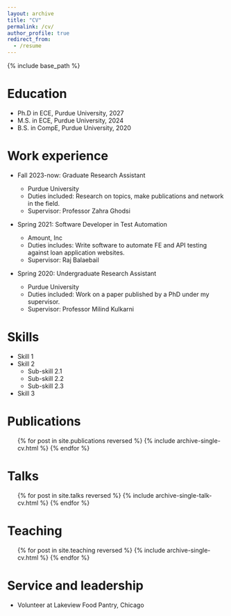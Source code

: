 ```yaml
---
layout: archive
title: "CV"
permalink: /cv/
author_profile: true
redirect_from:
  - /resume
---
```


{% include base_path %}

Education
======
* Ph.D in ECE, Purdue University, 2027
* M.S. in ECE, Purdue University, 2024
* B.S. in CompE, Purdue University, 2020

Work experience
======
* Fall 2023-now: Graduate Research Assistant
  * Purdue University
  * Duties included: Research on topics, make publications and network in the field.
  * Supervisor: Professor Zahra Ghodsi

* Spring 2021: Software Developer in Test Automation
  * Amount, Inc
  * Duties includes: Write software to automate FE and API testing against loan application websites.
  * Supervisor: Raj Balaebail

* Spring 2020: Undergraduate Research Assistant
  * Purdue University
  * Duties included: Work on a paper published by a PhD under my supervisor.
  * Supervisor: Professor Milind Kulkarni
  
Skills
======
* Skill 1
* Skill 2
  * Sub-skill 2.1
  * Sub-skill 2.2
  * Sub-skill 2.3
* Skill 3

Publications
======
  <ul>{% for post in site.publications reversed %}
    {% include archive-single-cv.html %}
  {% endfor %}</ul>
  
Talks
======
  <ul>{% for post in site.talks reversed %}
    {% include archive-single-talk-cv.html  %}
  {% endfor %}</ul>
  
Teaching
======
  <ul>{% for post in site.teaching reversed %}
    {% include archive-single-cv.html %}
  {% endfor %}</ul>
  
Service and leadership
======
* Volunteer at Lakeview Food Pantry, Chicago
